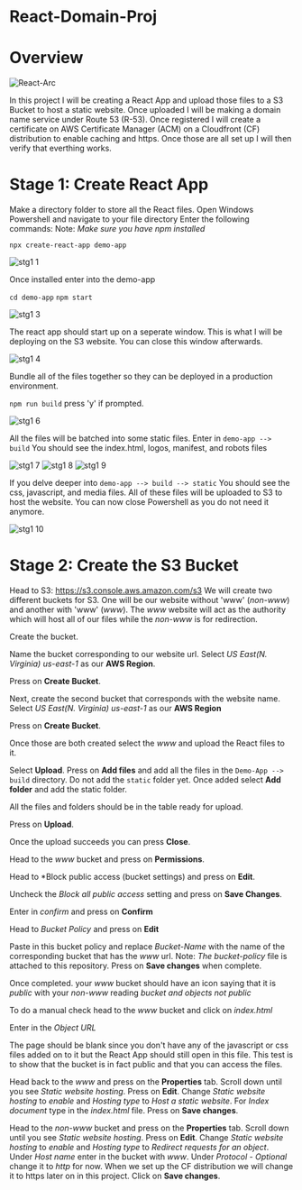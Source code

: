 # React-Domain-Proj

# Overview

![React-Arc](https://github.com/Michael-DTran/React-Domain/assets/112426094/a783c826-c47c-47f9-ac58-65e8d35e290b)

In this project I will be creating a React App and upload those files to a S3 Bucket to host a static website. Once uploaded I will be making a domain name service under Route 53 (R-53). Once registered I will create a certificate on AWS Certificate Manager (ACM) on a Cloudfront (CF) distribution to enable caching and https. Once those are all set up I will then verify that everthing works. 

# Stage 1: Create React App 
Make a directory folder to store all the React files.
Open Windows Powershell and navigate to your file directory 
Enter the following commands: 
Note: *Make sure you have npm installed*

``` npx create-react-app demo-app ```

![stg1 1](https://github.com/Michael-DTran/React-Domain/assets/112426094/4e4dc74b-a9be-495c-9e43-a118bda9708b)

Once installed enter into the demo-app

``` cd demo-app ```
``` npm start ```

![stg1 3](https://github.com/Michael-DTran/React-Domain/assets/112426094/8e043e92-7105-4389-9188-97b39a1bb7d7)

The react app should start up on a seperate window. This is what I will be deploying on the S3 website. You can close this window afterwards. 

![stg1 4](https://github.com/Michael-DTran/React-Domain/assets/112426094/b0d2e2ad-cbec-4c66-917f-92a0a3b4e0dd)

Bundle all of the files together so they can be deployed in a production environment.

```npm run build``` 
press 'y' if prompted.

![stg1 6](https://github.com/Michael-DTran/React-Domain/assets/112426094/91310a47-46b2-4402-bb5c-ca51b5bad7d2)

All the files will be batched into some static files. Enter in ```demo-app --> build``` 
You should see the index.html, logos, manifest, and robots files

![stg1 7](https://github.com/Michael-DTran/React-Domain/assets/112426094/3ca60703-baba-4a70-8b49-64ed6c4bf3e4)
![stg1 8](https://github.com/Michael-DTran/React-Domain/assets/112426094/8ecf1bc9-5b33-44b7-9b9e-a5d0d59fdd4b)
![stg1 9](https://github.com/Michael-DTran/React-Domain/assets/112426094/4da83375-2ae9-42b7-b6b5-dcdd0c976dbf)


If you delve deeper into ```demo-app --> build --> static```
You should see the css, javascript, and media files. All of these files will be uploaded to S3 to host the website. You can now close Powershell as you do not need it anymore.

![stg1 10](https://github.com/Michael-DTran/React-Domain/assets/112426094/f5cde2b6-13f0-41c2-a016-52a1d383bd0e)

# Stage 2: Create the S3 Bucket
Head to S3: https://s3.console.aws.amazon.com/s3
We will create two different buckets for S3. One will be our website without 'www' (*non-www*) and another with 'www' (*www*).
The *www* website will act as the authority which will host all of our files while the *non-www* is for redirection.

Create the bucket.

Name the bucket corresponding to our website url. Select *US East(N. Virginia) us-east-1* as our **AWS Region**.

Press on **Create Bucket**.


Next, create the second bucket that corresponds with the website name. Select *US East(N. Virginia) us-east-1* as our **AWS Region**

Press on **Create Bucket**.

Once those are both created select the *www* and upload the React files to it. 

Select **Upload**. Press on **Add files** and add all the files in the ```Demo-App --> build``` directory. Do not add the ```static``` folder yet.
Once added select **Add folder** and add the static folder.

All the files and folders should be in the table ready for upload.

Press on **Upload**.

Once the upload succeeds you can press **Close**.

Head to the *www* bucket and press on **Permissions**.

Head to *Block public access (bucket settings) and press on **Edit**.

Uncheck the *Block all public access* setting and press on **Save Changes**.

Enter in *confirm* and press on **Confirm** 

Head to *Bucket Policy* and press on **Edit** 

Paste in this bucket policy and replace *Bucket-Name* with the name of the corresponding bucket that has the *www* url. 
Note: *The bucket-policy* file is attached to this repository. 
Press on **Save changes** when complete. 

Once completed. your *www* bucket should have an icon saying that it is *public* with your *non-www* reading *bucket and objects not public*

To do a manual check head to the *www* bucket and click on *index.html*

Enter in the *Object URL*

The page should be blank since you don't have any of the javascript or css files added on to it but the React App should still open in this file. 
This test is to show that the bucket is in fact public and that you can access the files.

Head back to the *www* and press on the **Properties** tab. Scroll down until you see *Static website hosting*. Press on **Edit**.
Change *Static website hosting* to *enable* and *Hosting type* to *Host a static website*. For *Index document* type in the *index.html* file.
Press on **Save changes**.


Head to the *non-www* bucket and press on the **Properties** tab. Scroll down until you see *Static website hosting*. Press on **Edit**.
Change *Static website hosting* to *enable* and *Hosting type* to *Redirect requests for an object*. Under *Host name* enter in the bucket with *www*. 
Under *Protocol - Optional* change it to *http* for now. When we set up the CF distribution we will change it to https later on in this project. 
Click on **Save changes**.












